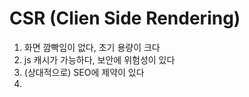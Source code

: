 # CSR (Clien Side Rendering)

1. 화면 깜빡임이 없다, 초기 용량이 크다
2. js 캐시가 가능하다, 보안에 위험성이 있다
3. (상대적으로) SEO에 제약이 있다
4. <div id="root" />
